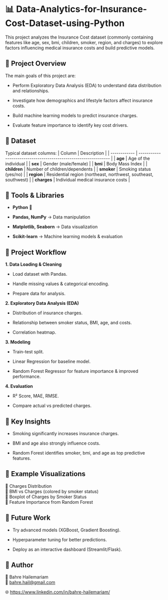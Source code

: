 # 📊 Data-Analytics-for-Insurance-Cost-Dataset-using-Python
This project analyzes the Insurance Cost dataset (commonly containing features like age, sex, bmi, children, smoker, region, and charges) to explore factors influencing medical insurance costs and build predictive models.
## 🔹 Project Overview
The main goals of this project are:

- Perform Exploratory Data Analysis (EDA) to understand data distribution and relationships.

- Investigate how demographics and lifestyle factors affect insurance costs.

- Build machine learning models to predict insurance charges.

- Evaluate feature importance to identify key cost drivers.
## 🔹 Dataset

Typical dataset columns:
 | Column       | Description                                                     |
| ------------ | --------------------------------------------------------------- |
| **age**      | Age of the individual                                           |
| **sex**      | Gender (male/female)                                            |
| **bmi**      | Body Mass Index                                                 |
| **children** | Number of children/dependents                                   |
| **smoker**   | Smoking status (yes/no)                                         |
| **region**   | Residential region (northeast, northwest, southeast, southwest) |
| **charges**  | Individual medical insurance costs                              |

## 🔹 Tools & Libraries

- **Python** 🐍

- **Pandas, NumPy** → Data manipulation

- **Matplotlib, Seaborn** → Data visualization

- **Scikit-learn** → Machine learning models & evaluation
## 🔹 Project Workflow
**1. Data Loading & Cleaning**

- Load dataset with Pandas.

- Handle missing values & categorical encoding.

- Prepare data for analysis.

**2. Exploratory Data Analysis (EDA)**

- Distribution of insurance charges.

- Relationship between smoker status, BMI, age, and costs.

- Correlation heatmap.

**3. Modeling**

- Train-test split.

- Linear Regression for baseline model.

- Random Forest Regressor for feature importance & improved performance.

**4. Evaluation**

- R² Score, MAE, RMSE.

- Compare actual vs predicted charges.
## 🔹 Key Insights

- Smoking significantly increases insurance charges.

- BMI and age also strongly influence costs.

- Random Forest identifies smoker, bmi, and age as top predictive features.

## 🔹 Example Visualizations

📌 Charges Distribution
<br />  📌 BMI vs Charges (colored by smoker status)
<br />  📌 Boxplot of Charges by Smoker Status
<br /> 📌 Feature Importance from Random Forest
## 🔹 Future Work

- Try advanced models (XGBoost, Gradient Boosting).

- Hyperparameter tuning for better predictions.

- Deploy as an interactive dashboard (Streamlit/Flask).
## 🔹 Author

👤 Bahre Hailemariam <br /> 
📧 bahre.hail@gmail.com

🌐 https://www.linkedin.com/in/bahre-hailemariam/
